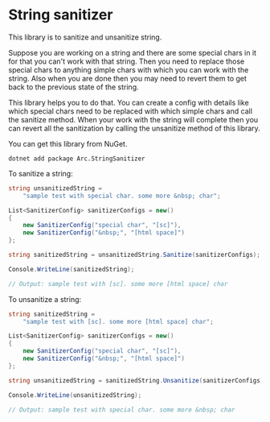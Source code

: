 # String sanitizer

This library is to sanitize and unsanitize string.

Suppose you are working on a string and there are some special chars in it
for that you can't work with that string. Then you need to replace those 
special chars to anything simple chars with which you can work with the string. Also when
you are done then you may need to revert them to get back to the previous state of the string.

This library helps you to do that. You can create a config with details like which special chars
need to be replaced with which simple chars and call the sanitize method. When your
work with the string will complete then you can revert all the sanitization by
calling the unsanitize method of this library.

You can get this library from NuGet.

```
dotnet add package Arc.StringSanitizer
```

To sanitize a string:

```csharp
string unsanitizedString =
    "sample test with special char. some more &nbsp; char";

List<SanitizerConfig> sanitizerConfigs = new()
{
    new SanitizerConfig("special char", "[sc]"),
    new SanitizerConfig("&nbsp;", "[html space]")
};

string sanitizedString = unsanitizedString.Sanitize(sanitizerConfigs);

Console.WriteLine(sanitizedString);

// Output: sample test with [sc]. some more [html space] char
```

To unsanitize a string:

```csharp
string sanitizedString =
    "sample test with [sc]. some more [html space] char";

List<SanitizerConfig> sanitizerConfigs = new()
{
    new SanitizerConfig("special char", "[sc]"),
    new SanitizerConfig("&nbsp;", "[html space]")
};

string unsanitizedString = sanitizedString.Unsanitize(sanitizerConfigs);

Console.WriteLine(unsanitizedString);

// Output: sample test with special char. some more &nbsp; char
```